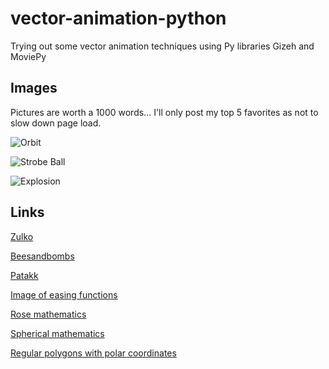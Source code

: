vector-animation-python
=======================

Trying out some vector animation techniques using Py libraries Gizeh and MoviePy

Images
------
Pictures are worth a 1000 words... I'll only post my top 5 favorites as not to slow down page load.

![Orbit](https://raw.githubusercontent.com/bradleybossard/vector-animation-python/master/gifs/myimage1.gif)

![Strobe Ball](https://raw.githubusercontent.com/bradleybossard/vector-animation-python/master/gifs/myimage2.gif)

![Explosion](https://raw.githubusercontent.com/bradleybossard/vector-animation-python/master/gifs/myimage3.gif)

Links
-----
[Zulko](http://zulko.github.io/blog/2014/09/20/vector-animations-with-python/)<br>

[Beesandbombs](https://dribbble.com/beesandbombs)<br>

[Patakk](http://patakk.tumblr.com/)<br>

[Image of easing functions](https://i.imgur.com/KYaNM6b.png)

[Rose mathematics](http://en.wikipedia.org/wiki/Rose_(mathematics))

[Spherical mathematics](http://en.wikipedia.org/wiki/Spherical_coordinate_system)<br>

[Regular polygons with polar coordinates](http://math.stackexchange.com/questions/41940/is-there-an-equation-to-describe-regular-polygons/41954#41954)
